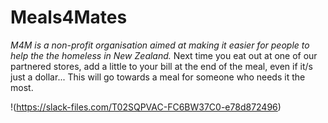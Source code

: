# Meals4Mates

*M4M is a non-profit organisation aimed at making it easier for people to help the the homeless in New Zealand.*
Next time you eat out at one of our partnered stores, add a little to your bill at the end of the meal, even if it/s just a dollar... This will go towards a meal for someone who needs it the most.

!(https://slack-files.com/T02SQPVAC-FC6BW37C0-e78d872496)
